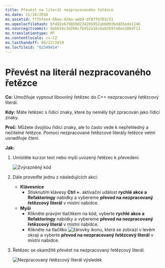 ```yaml
---
title: Převést na literál nezpracovaného řetězce
ms.date: 11/16/2016
ms.assetid: fffbfee4-66ee-42ba-aeb9-df07fb702c51
ms.openlocfilehash: bf492e6796b9d2342b5952abb093bddd5ede114b
ms.sourcegitcommit: 0ab61bc3d2b6cfbd52a16c6ab2b97a8ea1864f12
ms.translationtype: MT
ms.contentlocale: cs-CZ
ms.lasthandoff: 04/23/2019
ms.locfileid: "62349414"
---
```

# <a name="convert-to-raw-string-literal"></a>Převést na literál nezpracovaného řetězce

**Co:** Umožňuje vypnout libovolný řetězec do C++ nezpracovaný řetězcový literál.

**Kdy:** Máte řetězec s řídicí znaky, které by neměly být zpracován jako řídicí znaky.

**Proč:** Můžete dvojitou řídicí znaky, ale to často vede k nepřehledný a nečitelné řetězce.  Pomocí nezpracované řetězcové literály řetězce velmi usnadňuje čtení.

**Jak:**

1. Umístěte kurzor text nebo myši uvozený řetězec k převedení.

   ![Zvýrazněný kód](images/stringliteral_highlight.png)

1. Dále proveďte jednu z následujících akcí:
   * **Klávesnice**
     * Stisknutím klávesy **Ctrl +.** aktivační událost **rychlé akce a Refaktoringy** nabídky a vybereme **převod na nezpracovaný řetězcový literál** v místní nabídce.
   * **Myši**
     * Klikněte pravým tlačítkem na kód, vyberte **rychlé akce a Refaktoringy** nabídky a vybereme **převod na nezpracovaný řetězcový literál** v místní nabídce.
     * Klikněte na tlačítko ![žárovky](images/bulb.png) ikonu, která se zobrazí v levém okraji a vyberte **převod na nezpracovaný řetězcový literál** v místní nabídce.

1. Řetězec se okamžitě převést na nezpracovaný řetězcový literál.

   ![Nezpracovaný řetězcový literál výsledek](images/stringliteral_result.png)